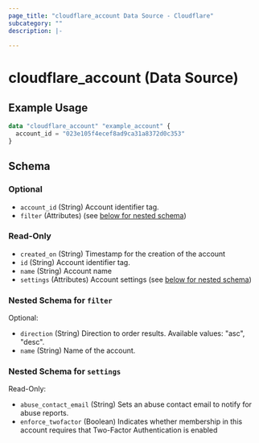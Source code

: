 ```yaml
---
page_title: "cloudflare_account Data Source - Cloudflare"
subcategory: ""
description: |-
  
---
```


# cloudflare_account (Data Source)



## Example Usage

```terraform
data "cloudflare_account" "example_account" {
  account_id = "023e105f4ecef8ad9ca31a8372d0c353"
}
```

<!-- schema generated by tfplugindocs -->
## Schema

### Optional

- `account_id` (String) Account identifier tag.
- `filter` (Attributes) (see [below for nested schema](#nestedatt--filter))

### Read-Only

- `created_on` (String) Timestamp for the creation of the account
- `id` (String) Account identifier tag.
- `name` (String) Account name
- `settings` (Attributes) Account settings (see [below for nested schema](#nestedatt--settings))

<a id="nestedatt--filter"></a>
### Nested Schema for `filter`

Optional:

- `direction` (String) Direction to order results.
Available values: "asc", "desc".
- `name` (String) Name of the account.


<a id="nestedatt--settings"></a>
### Nested Schema for `settings`

Read-Only:

- `abuse_contact_email` (String) Sets an abuse contact email to notify for abuse reports.
- `enforce_twofactor` (Boolean) Indicates whether membership in this account requires that
Two-Factor Authentication is enabled


